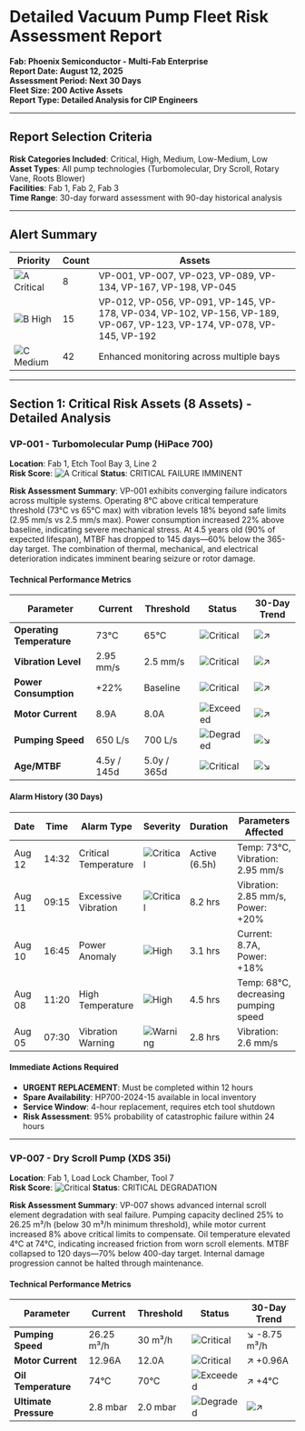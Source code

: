 # Detailed Vacuum Pump Fleet Risk Assessment Report
**Fab: Phoenix Semiconductor - Multi-Fab Enterprise**  
**Report Date: August 12, 2025**  
**Assessment Period: Next 30 Days**  
**Fleet Size: 200 Active Assets**  
**Report Type: Detailed Analysis for CIP Engineers**

---

## Report Selection Criteria
**Risk Categories Included**: Critical, High, Medium, Low-Medium, Low  
**Asset Types**: All pump technologies (Turbomolecular, Dry Scroll, Rotary Vane, Roots Blower)  
**Facilities**: Fab 1, Fab 2, Fab 3  
**Time Range**: 30-day forward assessment with 90-day historical analysis

---

## Alert Summary

| Priority | Count | Assets |
|----------|-------|--------|
| ![A Critical](https://img.shields.io/badge/A_Critical-red) | 8 | VP-001, VP-007, VP-023, VP-089, VP-134, VP-167, VP-198, VP-045 |
| ![B High](https://img.shields.io/badge/B_High-orange) | 15 | VP-012, VP-056, VP-091, VP-145, VP-178, VP-034, VP-102, VP-156, VP-189, VP-067, VP-123, VP-174, VP-078, VP-145, VP-192 |
| ![C Medium](https://img.shields.io/badge/C_Medium-yellow) | 42 | Enhanced monitoring across multiple bays |

---

## Section 1: Critical Risk Assets (8 Assets) - Detailed Analysis

### VP-001 - Turbomolecular Pump (HiPace 700)
**Location**: Fab 1, Etch Tool Bay 3, Line 2  
**Risk Score**: ![A Critical](https://img.shields.io/badge/A_89%25-red) **Status**: CRITICAL FAILURE IMMINENT

**Risk Assessment Summary**: VP-001 exhibits converging failure indicators across multiple systems. Operating 8°C above critical temperature threshold (73°C vs 65°C max) with vibration levels 18% beyond safe limits (2.95 mm/s vs 2.5 mm/s max). Power consumption increased 22% above baseline, indicating severe mechanical stress. At 4.5 years old (90% of expected lifespan), MTBF has dropped to 145 days—60% below the 365-day target. The combination of thermal, mechanical, and electrical deterioration indicates imminent bearing seizure or rotor damage.

#### Technical Performance Metrics
| Parameter | Current | Threshold | Status | 30-Day Trend |
|-----------|---------|-----------|--------|--------------|
| **Operating Temperature** | 73°C | 65°C | ![Critical](https://img.shields.io/badge/+12%25-red) | ![↗️](https://img.shields.io/badge/↗️_+8°C-red) |
| **Vibration Level** | 2.95 mm/s | 2.5 mm/s | ![Critical](https://img.shields.io/badge/+18%25-red) | ![↗️](https://img.shields.io/badge/↗️_+0.45_mm/s-red) |
| **Power Consumption** | +22% | Baseline | ![Critical](https://img.shields.io/badge/+22%25-red) | ![↗️](https://img.shields.io/badge/↗️_+15%25-red) |
| **Motor Current** | 8.9A | 8.0A | ![Exceeded](https://img.shields.io/badge/+11%25-orange) | ![↗️](https://img.shields.io/badge/↗️_+0.8A-red) |
| **Pumping Speed** | 650 L/s | 700 L/s | ![Degraded](https://img.shields.io/badge/-7%25-yellow) | ![↘️](https://img.shields.io/badge/↘️_-35_L/s-red) |
| **Age/MTBF** | 4.5y / 145d | 5.0y / 365d | ![Critical](https://img.shields.io/badge/60%25_below-red) | ![↘️](https://img.shields.io/badge/↘️_-25d-red) |

#### Alarm History (30 Days)
| Date | Time | Alarm Type | Severity | Duration | Parameters Affected |
|------|------|------------|----------|----------|-------------------|
| Aug 12 | 14:32 | Critical Temperature | ![Critical](https://img.shields.io/badge/Critical-red) | Active (6.5h) | Temp: 73°C, Vibration: 2.95 mm/s |
| Aug 11 | 09:15 | Excessive Vibration | ![Critical](https://img.shields.io/badge/Critical-red) | 8.2 hrs | Vibration: 2.85 mm/s, Power: +20% |
| Aug 10 | 16:45 | Power Anomaly | ![High](https://img.shields.io/badge/High-orange) | 3.1 hrs | Current: 8.7A, Power: +18% |
| Aug 08 | 11:20 | High Temperature | ![High](https://img.shields.io/badge/High-orange) | 4.5 hrs | Temp: 68°C, decreasing pumping speed |
| Aug 05 | 07:30 | Vibration Warning | ![Warning](https://img.shields.io/badge/Warning-yellow) | 2.8 hrs | Vibration: 2.6 mm/s |

#### Immediate Actions Required
- **URGENT REPLACEMENT**: Must be completed within 12 hours
- **Spare Availability**: HP700-2024-15 available in local inventory
- **Service Window**: 4-hour replacement, requires etch tool shutdown
- **Risk Assessment**: 95% probability of catastrophic failure within 24 hours

---

### VP-007 - Dry Scroll Pump (XDS 35i)
**Location**: Fab 1, Load Lock Chamber, Tool 7  
**Risk Score**: ![Critical](https://img.shields.io/badge/87%25-red) **Status**: CRITICAL DEGRADATION

**Risk Assessment Summary**: VP-007 shows advanced internal scroll element degradation with seal failure. Pumping capacity declined 25% to 26.25 m³/h (below 30 m³/h minimum threshold), while motor current increased 8% above critical limits to compensate. Oil temperature elevated 4°C at 74°C, indicating increased friction from worn scroll elements. MTBF collapsed to 120 days—70% below 400-day target. Internal damage progression cannot be halted through maintenance.

#### Technical Performance Metrics
| Parameter | Current | Threshold | Status | 30-Day Trend |
|-----------|---------|-----------|--------|--------------|
| **Pumping Speed** | 26.25 m³/h | 30 m³/h | ![Critical](https://img.shields.io/badge/-25%25-red) | ↘️ -8.75 m³/h |
| **Motor Current** | 12.96A | 12.0A | ![Critical](https://img.shields.io/badge/+8%25-red) | ↗️ +0.96A |
| **Oil Temperature** | 74°C | 70°C | ![Exceeded](https://img.shields.io/badge/+6%25-red) | ↗️ +4°C |
| **Ultimate Pressure** | 2.8 mbar | 2.0 mbar | ![Degraded](https://img.shields.io/badge/+40%25-red) | ![↗️](https://img.shields.io/badge/↗️_+0.8_mbar-red) |